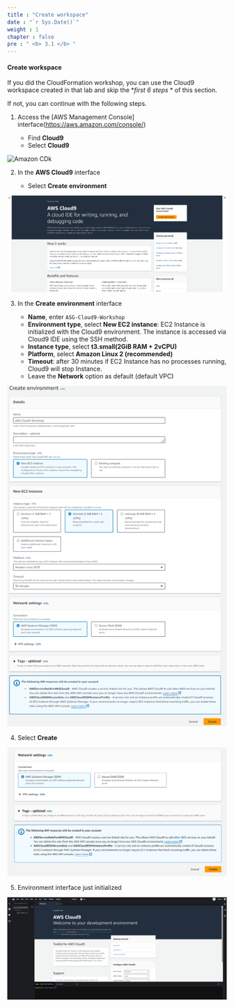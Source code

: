 ```yaml
---
title : "Create workspace"
date : "`r Sys.Date()`"
weight : 1
chapter : false
pre : " <b> 3.1 </b> "
--- 
```

 
#### Create workspace
If you did the CloudFormation workshop, you can use the Cloud9 workspace created in that lab and skip the **first 6 steps* * of this section.

If not, you can continue with the following steps.


1. Access the [AWS Management Console] interface(https://aws.amazon.com/console/)

   - Find **Cloud9**
   - Select **Cloud9**

![Amazon CDk](/images/2/0001.png?featherlight=false&width=90pc)

2. In the **AWS Cloud9** interface

   - Select **Create environment**

![alt text](image.png)

3. In the **Create environment** interface

   - **Name**, enter `ASG-Cloud9-Workshop`
   - **Environment type**, select **New EC2 instance**: EC2 Instance is initialized with the Cloud9 environment. The instance is accessed via Cloud9 IDE using the SSH method.
   - **Instance type**, select **t3.small(2GiB RAM + 2vCPU)**
   - **Platform**, select **Amazon Linux 2 (recommended)**
   - **Timeout**: after 30 minutes if EC2 Instance has no processes running, Cloud9 will stop Instance.
   - Leave the **Network** option as default (default VPC)

![alt text](image-1.png)

4. Select **Create**

![alt text](image-2.png)

5. Environment interface just initialized

![alt text](image-3.png)